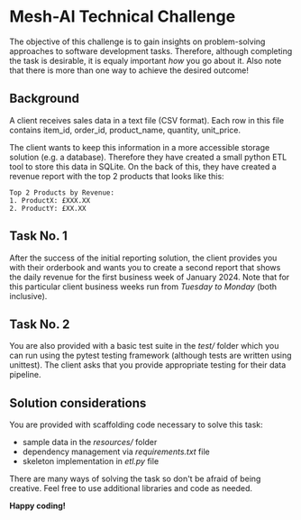 # Mesh-AI Technical Challenge

The objective of this challenge is to gain insights on problem-solving approaches to software development tasks. Therefore, although completing the task is desirable, it is equaly important *how* you go about it. Also note that there is more than one way to achieve the desired outcome!

## Background

A client receives sales data in a text file (CSV format). Each row in this file contains item_id, order_id, product_name, quantity, unit_price.

The client wants to keep this information in a more accessible storage solution (e.g. a database). Therefore they have created a small python ETL tool to store this data in SQLite. On the back of this, they have created a revenue report with the top 2 products that looks like this:

```
Top 2 Products by Revenue:
1. ProductX: £XXX.XX
2. ProductY: £XX.XX
```

## Task No. 1

After the success of the initial reporting solution, the client provides you with their orderbook and wants you to create a second report that shows the daily revenue for the first business week of January 2024. Note that for this particular client business weeks run from *Tuesday to Monday* (both inclusive).

## Task No. 2
You are also provided with a basic test suite in the *test/* folder which you can run using the pytest testing framework (although tests are written using unittest). The client asks that you provide appropriate testing for their data pipeline.

## Solution considerations

You are provided with scaffolding code necessary to solve this task:
* sample data in the *resources/* folder
* dependency management via *requirements.txt* file
* skeleton implementation in *etl.py* file

There are many ways of solving the task so don't be afraid of being creative. Feel free to use additional libraries and code as needed.

**Happy coding!**